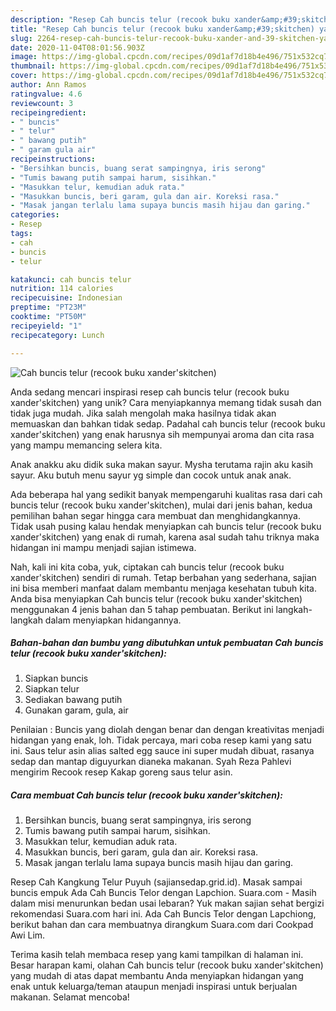 ```yaml
---
description: "Resep Cah buncis telur (recook buku xander&amp;#39;skitchen) yang Sempurna"
title: "Resep Cah buncis telur (recook buku xander&amp;#39;skitchen) yang Sempurna"
slug: 2264-resep-cah-buncis-telur-recook-buku-xander-and-39-skitchen-yang-sempurna
date: 2020-11-04T08:01:56.903Z
image: https://img-global.cpcdn.com/recipes/09d1af7d18b4e496/751x532cq70/cah-buncis-telur-recook-buku-xanderskitchen-foto-resep-utama.jpg
thumbnail: https://img-global.cpcdn.com/recipes/09d1af7d18b4e496/751x532cq70/cah-buncis-telur-recook-buku-xanderskitchen-foto-resep-utama.jpg
cover: https://img-global.cpcdn.com/recipes/09d1af7d18b4e496/751x532cq70/cah-buncis-telur-recook-buku-xanderskitchen-foto-resep-utama.jpg
author: Ann Ramos
ratingvalue: 4.6
reviewcount: 3
recipeingredient:
- " buncis"
- " telur"
- " bawang putih"
- " garam gula air"
recipeinstructions:
- "Bersihkan buncis, buang serat sampingnya, iris serong"
- "Tumis bawang putih sampai harum, sisihkan."
- "Masukkan telur, kemudian aduk rata."
- "Masukkan buncis, beri garam, gula dan air. Koreksi rasa."
- "Masak jangan terlalu lama supaya buncis masih hijau dan garing."
categories:
- Resep
tags:
- cah
- buncis
- telur

katakunci: cah buncis telur 
nutrition: 114 calories
recipecuisine: Indonesian
preptime: "PT23M"
cooktime: "PT50M"
recipeyield: "1"
recipecategory: Lunch

---
```



![Cah buncis telur (recook buku xander&#39;skitchen)](https://img-global.cpcdn.com/recipes/09d1af7d18b4e496/751x532cq70/cah-buncis-telur-recook-buku-xanderskitchen-foto-resep-utama.jpg)

Anda sedang mencari inspirasi resep cah buncis telur (recook buku xander&#39;skitchen) yang unik? Cara menyiapkannya memang tidak susah dan tidak juga mudah. Jika salah mengolah maka hasilnya tidak akan memuaskan dan bahkan tidak sedap. Padahal cah buncis telur (recook buku xander&#39;skitchen) yang enak harusnya sih mempunyai aroma dan cita rasa yang mampu memancing selera kita.

Anak anakku aku didik suka makan sayur. Mysha terutama rajin aku kasih sayur. Aku butuh menu sayur yg simple dan cocok untuk anak anak.

Ada beberapa hal yang sedikit banyak mempengaruhi kualitas rasa dari cah buncis telur (recook buku xander&#39;skitchen), mulai dari jenis bahan, kedua pemilihan bahan segar hingga cara membuat dan menghidangkannya. Tidak usah pusing kalau hendak menyiapkan cah buncis telur (recook buku xander&#39;skitchen) yang enak di rumah, karena asal sudah tahu triknya maka hidangan ini mampu menjadi sajian istimewa.


Nah, kali ini kita coba, yuk, ciptakan cah buncis telur (recook buku xander&#39;skitchen) sendiri di rumah. Tetap berbahan yang sederhana, sajian ini bisa memberi manfaat dalam membantu menjaga kesehatan tubuh kita. Anda bisa menyiapkan Cah buncis telur (recook buku xander&#39;skitchen) menggunakan 4 jenis bahan dan 5 tahap pembuatan. Berikut ini langkah-langkah dalam menyiapkan hidangannya.

<!--inarticleads1-->

##### Bahan-bahan dan bumbu yang dibutuhkan untuk pembuatan Cah buncis telur (recook buku xander&#39;skitchen):

1. Siapkan  buncis
1. Siapkan  telur
1. Sediakan  bawang putih
1. Gunakan  garam, gula, air


Penilaian : Buncis yang diolah dengan benar dan dengan kreativitas menjadi hidangan yang enak, loh. Tidak percaya, mari coba resep kami yang satu ini. Saus telur asin alias salted egg sauce ini super mudah dibuat, rasanya sedap dan mantap diguyurkan dianeka makanan. Syah Reza Pahlevi mengirim Recook resep Kakap goreng saus telur asin. 

<!--inarticleads2-->

##### Cara membuat Cah buncis telur (recook buku xander&#39;skitchen):

1. Bersihkan buncis, buang serat sampingnya, iris serong
1. Tumis bawang putih sampai harum, sisihkan.
1. Masukkan telur, kemudian aduk rata.
1. Masukkan buncis, beri garam, gula dan air. Koreksi rasa.
1. Masak jangan terlalu lama supaya buncis masih hijau dan garing.


Resep Cah Kangkung Telur Puyuh (sajiansedap.grid.id). Masak sampai buncis empuk Ada Cah Buncis Telor dengan Lapchion. Suara.com - Masih dalam misi menurunkan bedan usai lebaran? Yuk makan sajian sehat bergizi rekomendasi Suara.com hari ini. Ada Cah Buncis Telor dengan Lapchiong, berikut bahan dan cara membuatnya dirangkum Suara.com dari Cookpad Awi Lim. 

Terima kasih telah membaca resep yang kami tampilkan di halaman ini. Besar harapan kami, olahan Cah buncis telur (recook buku xander&#39;skitchen) yang mudah di atas dapat membantu Anda menyiapkan hidangan yang enak untuk keluarga/teman ataupun menjadi inspirasi untuk berjualan makanan. Selamat mencoba!

